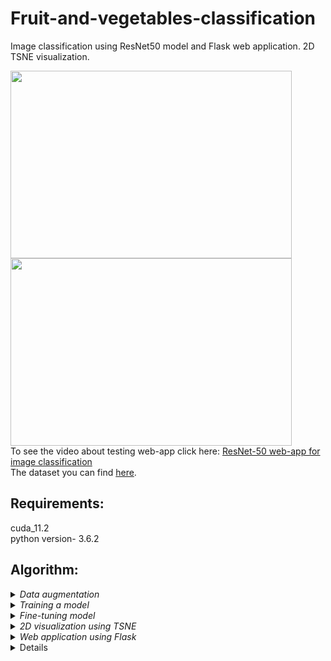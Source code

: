# Fruit-and-vegetables-classification
Image classification using ResNet50 model and Flask web application. 2D TSNE visualization.

<img src="https://user-images.githubusercontent.com/58363847/167606900-62e6e89d-7261-4ac3-be00-f98c38ea947f.png" width="450" height="300" />
<img src="https://user-images.githubusercontent.com/58363847/167606928-f4433c1b-e08b-45c4-aedd-921be332a43b.png" width="450" height="300" /><br>
To see the video about testing web-app click here:
<a href="https://youtu.be/43Vexiiac5k">ResNet-50 web-app for image classification</a><br>
The dataset you can find <a href="https://www.kaggle.com/datasets/kritikseth/fruit-and-vegetable-image-recognition">here</a>.
<br>

## Requirements:
cuda_11.2 <br>
python version- 3.6.2
<br>
## Algorithm:
<details>
  <summary><em>Data augmentation</em></summary>
  I'm using tf.keras.preprocessing.image.ImageDataGenerator to make augmentation of images(spect ratio resizing, shifting, blurring, flipping)
</details>
<details>
  <summary><em>Training a model</em></summary>
  I'm using tf.keras.applications.resnet50.ResNet50 with input shape of the image (224, 224, 3). Weights from imagenet dataset and max pooling in layers.
  Before fine-tuning accuracy was 0.90023.
  </details>
<details>
  <summary><em>Fine-tuning model</em></summary>
  As a fine-tuning I add this layers:<br>
  <img src="https://user-images.githubusercontent.com/58363847/167637983-ca68e0e2-9837-4196-8a6d-533e91e059c7.png"/><br>
  And the last five layers of the base model were also unfrozen and trained.
  </details>
  <details>
  <summary><em>2D visualization using TSNE</em></summary>
  I use TSNE to depict the distribution of classes.
  <br>
  Result:
  <br>
  <img src="https://user-images.githubusercontent.com/58363847/167635987-450c81f2-b73f-45e1-9191-aedb13af4896.jpg" wight = 300 height =300/><br>
  </details>
  <details>
  <summary><em>Web application using Flask</em></summary>
  You can find video of testing my web application <a href="https://youtu.be/43Vexiiac5k">here</a>. You can use my weights, which you can find in directory saved_model or you can train your model and save weights by running file <a href="https://github.com/EvelinaAlexiutenko/Fruit-and-vegetables-classification/blob/main/Fruits_and_vegetables.ipynb">Fruit-and-vegetables-classification</a><br> 
  </details>
<details>
